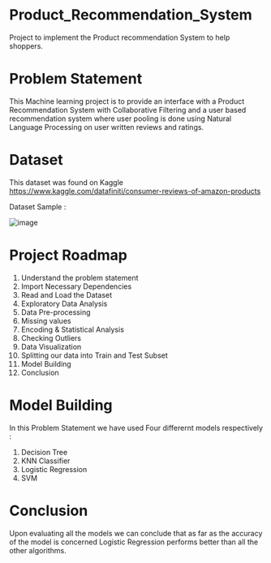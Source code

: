 # Product_Recommendation_System
Project to implement the Product recommendation System to help shoppers.

# Problem Statement

This Machine learning project is to provide an interface with a Product Recommendation System with Collaborative Filtering and a user based recommendation system where user pooling is done using Natural Language Processing on user written reviews and ratings.

# Dataset

This dataset was found on Kaggle
https://www.kaggle.com/datafiniti/consumer-reviews-of-amazon-products    

Dataset Sample :

![image](https://user-images.githubusercontent.com/73887085/152300586-0bf1ca6b-43ca-45ad-ad9b-176d9b5983e2.png)

# Project Roadmap

1. Understand the problem statement
2. Import Necessary Dependencies
3. Read and Load the Dataset
4. Exploratory Data Analysis
5. Data Pre-processing
6. Missing values
7. Encoding & Statistical Analysis
8. Checking Outliers
9. Data Visualization
10. Splitting our data into Train and Test Subset
11. Model Building
12. Conclusion

# Model Building

In this Problem Statement we have used Four differernt models respectively :

1. Decision Tree
2. KNN Classifier
3. Logistic Regression
4. SVM

# Conclusion

Upon evaluating all the models we can conclude that as far as the accuracy of the model is concerned Logistic Regression performs better than all the other algorithms.
